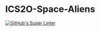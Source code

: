 # ICS2O-Space-Aliens
[![GitHub's Super Linter](https://github.com/ICS2O-Programming-BraydenM/ICS2O-Space-Aliens/workflows/GitHub's%20Super%20Linter/badge.svg)](https://github.com/ICS2O-Programming-BraydenM/ICS2O-Space-Aliens/actions)